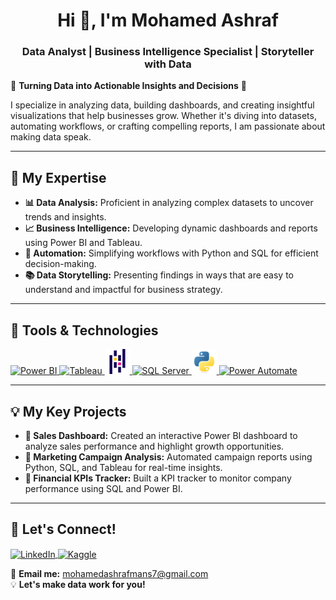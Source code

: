 <h1 align="center">Hi 👋, I'm Mohamed Ashraf</h1>
<h3 align="center">Data Analyst | Business Intelligence Specialist | Storyteller with Data</h3>

🌟 **Turning Data into Actionable Insights and Decisions** 🌟  

I specialize in analyzing data, building dashboards, and creating insightful visualizations that help businesses grow. Whether it's diving into datasets, automating workflows, or crafting compelling reports, I am passionate about making data speak.

---

<h2 align="left">🚀 My Expertise</h2>

- **📊 Data Analysis:** Proficient in analyzing complex datasets to uncover trends and insights.  
- **📈 Business Intelligence:** Developing dynamic dashboards and reports using Power BI and Tableau.  
- **🔄 Automation:** Simplifying workflows with Python and SQL for efficient decision-making.  
- **📚 Data Storytelling:** Presenting findings in ways that are easy to understand and impactful for business strategy.  

---

<h2 align="left">🔧 Tools & Technologies</h2>
<p align="left">
  <a href="https://www.microsoft.com/en-us/microsoft-365/power-bi" target="_blank" rel="noreferrer">
    <img src="https://upload.wikimedia.org/wikipedia/commons/c/cf/New_Power_BI_Logo.svg" alt="Power BI" width="40" height="40"/>
  </a>
  <a href="https://www.tableau.com/" target="_blank" rel="noreferrer">
    <img src="https://www.tableau.com/themes/custom/tableau_www_theme/assets/images/favicon.png" alt="Tableau" width="40" height="40"/>
  </a>
  <a href="https://pandas.pydata.org/" target="_blank" rel="noreferrer">
    <img src="https://raw.githubusercontent.com/devicons/devicon/2ae2a900d2f041da66e950e4d48052658d850630/icons/pandas/pandas-original.svg" alt="pandas" width="40" height="40"/>
  </a>
  <a href="https://www.microsoft.com/en-us/sql-server" target="_blank" rel="noreferrer">
    <img src="https://www.svgrepo.com/show/303229/microsoft-sql-server-logo.svg" alt="SQL Server" width="40" height="40"/>
  </a>
  <a href="https://www.python.org" target="_blank" rel="noreferrer">
    <img src="https://raw.githubusercontent.com/devicons/devicon/master/icons/python/python-original.svg" alt="Python" width="40" height="40"/>
  </a>
  <a href="https://powerautomate.microsoft.com/" target="_blank" rel="noreferrer">
    <img src="https://upload.wikimedia.org/wikipedia/commons/0/05/Power_Automate_Logo.png" alt="Power Automate" width="40" height="40"/>
  </a>
</p>

---

<h2 align="left">💡 My Key Projects</h2>

- **📌 Sales Dashboard:** Created an interactive Power BI dashboard to analyze sales performance and highlight growth opportunities.  
- **📌 Marketing Campaign Analysis:** Automated campaign reports using Python, SQL, and Tableau for real-time insights.  
- **📌 Financial KPIs Tracker:** Built a KPI tracker to monitor company performance using SQL and Power BI.  

---

<h2 align="left">🌟 Let's Connect!</h2>
<p align="left">
  <a href="https://linkedin.com/in/mohamedashraf" target="blank">
    <img align="center" src="https://raw.githubusercontent.com/rahuldkjain/github-profile-readme-generator/master/src/images/icons/Social/linked-in-alt.svg" alt="LinkedIn" height="30" width="40" />
  </a>
  <a href="https://kaggle.com/mohamedashraf7" target="blank">
    <img align="center" src="https://raw.githubusercontent.com/rahuldkjain/github-profile-readme-generator/master/src/images/icons/Social/kaggle.svg" alt="Kaggle" height="30" width="40" />
  </a>
</p>

📧 **Email me:** mohamedashrafmans7@gmail.com  
💡 **Let's make data work for you!**
